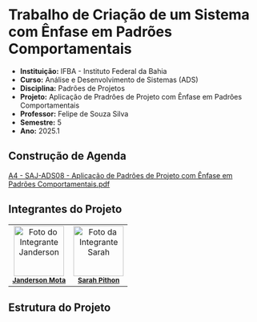 # Trabalho de Criação de um Sistema com Ênfase em Padrões Comportamentais
- **Instituição:** IFBA - Instituto Federal da Bahia
- **Curso:** Análise e Desenvolvimento de Sistemas (ADS)
- **Disciplina:** Padrões de Projetos
- **Projeto:** Aplicação de Pradrôes de Projeto com Ênfase em Padrôes Comportamentais
- **Professor:** Felipe de Souza Silva
- **Semestre:** 5
- **Ano:** 2025.1

## Construção de Agenda

[A4 - SAJ-ADS08 - Aplicação de Padrões de Projeto com Ênfase em Padrões Comportamentais.pdf](https://github.com/user-attachments/files/21642468/A4.-.SAJ-ADS08.-.Aplicacao.de.Padroes.de.Projeto.com.Enfase.em.Padroes.Comportamentais.pdf)

## Integrantes do Projeto

<table>
  <tr>
    <td align="center">
      <img src="https://avatars.githubusercontent.com/u/80362674?v=4" width="100px;" alt="Foto do Integrante Janderson"/><br />
      <sub><b><a href="https://github.com/JandersonMota">Janderson Mota</a></b></sub>
    </td>
    <td align="center">
      <img src="https://avatars.githubusercontent.com/u/110790276?v=4" width="100px;" alt="Foto da Integrante Sarah"/><br />
      <sub><b><a href="https://github.com/">Sarah Pithon</a></b></sub>
    </td>
  </tr>
</table>

## Estrutura do Projeto
